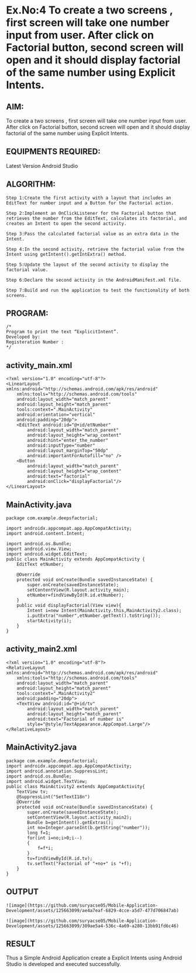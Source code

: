 # Ex.No:4 To create a two screens , first screen will take one number input from user. After click on Factorial button, second screen will open and it should display factorial of the same number using Explicit Intents.


## AIM:

To create a two screens , first screen will take one number input from user. After click on Factorial button, second screen will open and it should display factorial of the same number using Explicit Intents.


## EQUIPMENTS REQUIRED:

Latest Version Android Studio

## ALGORITHM:
```
Step 1:Create the first activity with a layout that includes an EditText for number input and a Button for the Factorial action.

Step 2:Implement an OnClickListener for the Factorial button that retrieves the number from the EditText, calculates its factorial, and creates an Intent to open the second activity.

Step 3:Pass the calculated factorial value as an extra data in the Intent.

Step 4:In the second activity, retrieve the factorial value from the Intent using getIntent().getIntExtra() method.

Step 5:Update the layout of the second activity to display the factorial value.

Step 6:Declare the second activity in the AndroidManifest.xml file.

Step 7:Build and run the application to test the functionality of both screens.
```

## PROGRAM:
```
/*
Program to print the text “ExplicitIntent”.
Developed by:
Registeration Number :
*/
```
## activity_main.xml
```
<?xml version="1.0" encoding="utf-8"?>
<LinearLayout xmlns:android="http://schemas.android.com/apk/res/android"
    xmlns:tools="http://schemas.android.com/tools"
    android:layout_width="match_parent"
    android:layout_height="match_parent"
    tools:context=".MainActivity"
    android:orientation="vertical"
    android:padding="20dp">
    <EditText android:id="@+id/etNumber"
        android:layout_width="match_parent"
        android:layout_height="wrap_content"
        android:hint="enter_the_number"
        android:inputType="number"
        android:layout_marginTop="50dp"
        android:importantForAutofill="no" />
    <Button
        android:layout_width="match_parent"
        android:layout_height="wrap_content"
        android:text="factorial"
        android:onClick="displayFactorial"/>
</LinearLayout>
```
## MainActivity.java
```
package com.example.deepsfactorial;

import androidx.appcompat.app.AppCompatActivity;
import android.content.Intent;

import android.os.Bundle;
import android.view.View;
import android.widget.EditText;
public class MainActivity extends AppCompatActivity {
    EditText etNumber;

    @Override
    protected void onCreate(Bundle savedInstanceState) {
        super.onCreate(savedInstanceState);
        setContentView(R.layout.activity_main);
        etNumber=findViewById(R.id.etNumber);
    }
    public void displayFactorial(View view){
        Intent i=new Intent(MainActivity.this,MainActivity2.class);
        i.putExtra("number",etNumber.getText().toString());
        startActivity(i);
    }
}
```
## activity_main2.xml
```
<?xml version="1.0" encoding="utf-8"?>
<RelativeLayout xmlns:android="http://schemas.android.com/apk/res/android"
    xmlns:tools="http://schemas.android.com/tools"
    android:layout_width="match_parent"
    android:layout_height="match_parent"
    tools:context=".MainActivity2"
    android:padding="20dp">
    <TextView android:id="@+id/tv"
        android:layout_width="match_parent"
        android:layout_height="match_parent"
        android:text="Factorial of number is"
        style="@style/TextAppearance.AppCompat.Large"/>
</RelativeLayout>
```
## MainActivity2.java
```
package com.example.deepsfactorial;
import androidx.appcompat.app.AppCompatActivity;
import android.annotation.SuppressLint;
import android.os.Bundle;
import android.widget.TextView;
public class MainActivity2 extends AppCompatActivity{
    TextView tv;
    @SuppressLint("SetTextI18n")
    @Override
    protected void onCreate(Bundle savedInstanceState) {
        super.onCreate(savedInstanceState);
        setContentView(R.layout.activity_main2);
        Bundle b=getIntent().getExtras();
        int no=Integer.parseInt(b.getString("number"));
        long f=1;
        for(int i=no;i>0;i--)
        {
            f=f*i;
        }
        tv=findViewById(R.id.tv);
        tv.setText("Factorial of "+no+" is "+f);
    }
}

```

## OUTPUT
```
![image](https://github.com/suryacse05/Mobile-Application-Development/assets/125663099/ae4a7eaf-6829-4cce-a5d7-477d706847ab)
```
```
![image](https://github.com/suryacse05/Mobile-Application-Development/assets/125663099/309ae5a4-536c-4a69-a280-13bb91fd6c46)
```



## RESULT
Thus a Simple Android Application create a Explicit Intents using Android Studio is developed and executed successfully.


